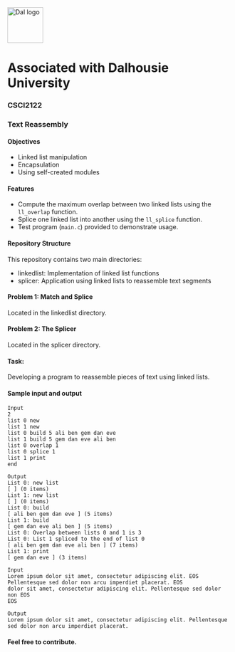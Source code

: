 <img src="https://github.com/user-attachments/assets/2ad86f70-12b4-4500-997d-9f8c1874a9b5" alt="Dal logo" width="80"/>
<h1>Associated with Dalhousie University</h1>

### CSCI2122
### Text Reassembly
#### Objectives

- Linked list manipulation
- Encapsulation
- Using self-created modules

#### Features
- Compute the maximum overlap between two linked lists using the `ll_overlap` function.
- Splice one linked list into another using the `ll_splice` function.
- Test program (`main.c`) provided to demonstrate usage.

#### Repository Structure
This repository contains two main directories:

- linkedlist: Implementation of linked list functions
- splicer: Application using linked lists to reassemble text segments

#### Problem 1: Match and Splice
Located in the linkedlist directory.

#### Problem 2: The Splicer
Located in the splicer directory.

#### Task:
Developing a program to reassemble pieces of text using linked lists.

#### Sample input and output
```
Input 
2
list 0 new
list 1 new
list 0 build 5 ali ben gem dan eve
list 1 build 5 gem dan eve ali ben
list 0 overlap 1
list 0 splice 1
list 1 print
end

Output
List 0: new list
[ ] (0 items)
List 1: new list
[ ] (0 items)
List 0: build
[ ali ben gem dan eve ] (5 items)
List 1: build
[ gem dan eve ali ben ] (5 items)
List 0: Overlap between lists 0 and 1 is 3
List 0: List 1 spliced to the end of list 0
[ ali ben gem dan eve ali ben ] (7 items)
List 1: print
[ gem dan eve ] (3 items)
```

```
Input 
Lorem ipsum dolor sit amet, consectetur adipiscing elit. EOS
Pellentesque sed dolor non arcu imperdiet placerat. EOS
dolor sit amet, consectetur adipiscing elit. Pellentesque sed dolor non EOS
EOS

Output
Lorem ipsum dolor sit amet, consectetur adipiscing elit. Pellentesque sed dolor non arcu imperdiet placerat.
```
#### Feel free to contribute.
